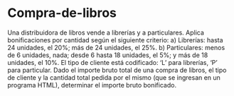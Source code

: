 # Compra-de-libros
Una distribuidora de libros vende a librerías y a particulares. Aplica bonificaciones por cantidad según el siguiente criterio:
a) Librerías: hasta 24 unidades, el 20%; más de 24 unidades, el 25%.
b) Particulares: menos de 6 unidades, nada; desde 6 hasta 18 unidades, el 5%; y más de 18 unidades, el 10%.
El tipo de cliente está codificado: ‘L’ para librerías, ‘P’ para particular. Dado el importe bruto total de una compra de libros,
el tipo de cliente y la cantidad total pedida por el mismo (que se ingresan en un programa HTML), determinar el importe bruto bonificado.
